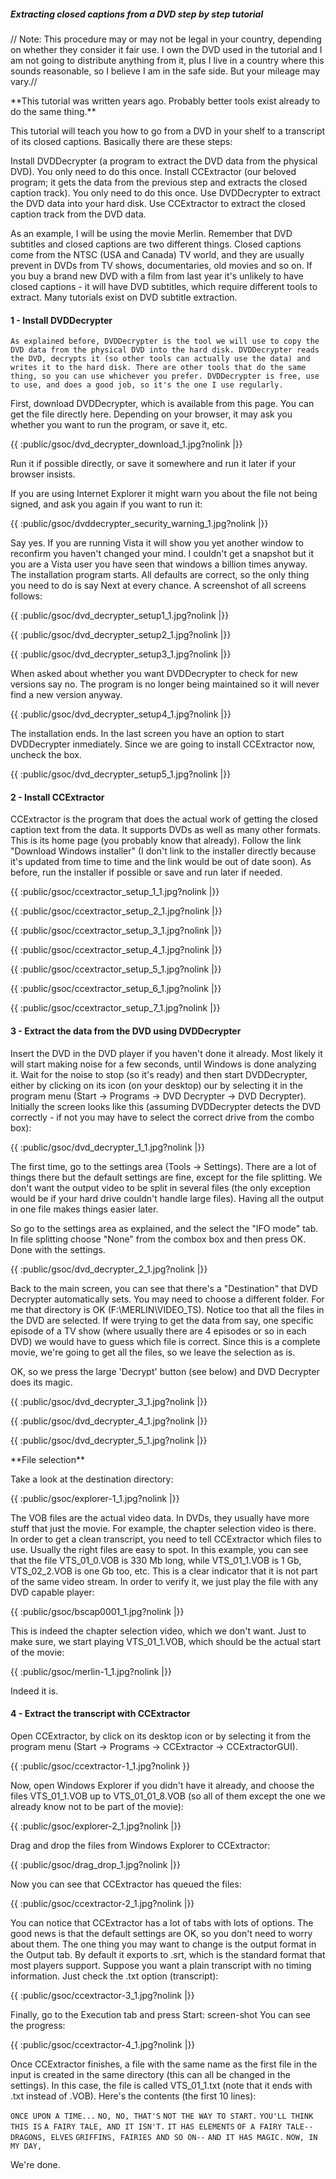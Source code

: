 ##### Extracting closed captions from a DVD step by step tutorial

// Note: This procedure may or may not be legal in your country,
depending on whether they consider it fair use. I own the DVD used in
the tutorial and I am not going to distribute anything from it, plus I
live in a country where this sounds reasonable, so I believe I am in the
safe side. But your mileage may vary.//

 **This tutorial was written years ago. Probably better tools exist
        already to do the same thing.\*\*

This tutorial will teach you how to go from a DVD in your shelf to a
transcript of its closed captions. Basically there are these steps:

Install DVDDecrypter (a program to extract the DVD data from the
physical DVD). You only need to do this once. Install CCExtractor (our
beloved program; it gets the data from the previous step and extracts
the closed caption track). You only need to do this once. Use
DVDDecrypter to extract the DVD data into your hard disk. Use
CCExtractor to extract the closed caption track from the DVD data.

As an example, I will be using the movie Merlin. Remember that DVD
subtitles and closed captions are two different things. Closed captions
come from the NTSC (USA and Canada) TV world, and they are usually
prevent in DVDs from TV shows, documentaries, old movies and so on. If
you buy a brand new DVD with a film from last year it\'s unlikely to
have closed captions - it will have DVD subtitles, which require
different tools to extract. Many tutorials exist on DVD subtitle
extraction.

#### 1 - Install DVDDecrypter

`As explained before, DVDDecrypter is the tool we will use to copy the DVD data from the physical DVD into the hard disk. DVDDecrypter reads the DVD, decrypts it (so other tools can actually use the data) and writes it to the hard disk. There are other tools that do the same thing, so you can use whichever you prefer. DVDDecrypter is free, use to use, and does a good job, so it's the one I use regularly.`

First, download DVDDecrypter, which is available from this page. You can
get the file directly here. Depending on your browser, it may ask you
whether you want to run the program, or save it, etc.

{{ :public/gsoc/dvd\_decrypter\_download\_1.jpg?nolink \|}}

Run it if possible directly, or save it somewhere and run it later if
your browser insists.

If you are using Internet Explorer it might warn you about the file not
being signed, and ask you again if you want to run it:

{{ :public/gsoc/dvddecrypter\_security\_warning\_1.jpg?nolink \|}}

Say yes. If you are running Vista it will show you yet another window to
reconfirm you haven\'t changed your mind. I couldn\'t get a snapshot but
it you are a Vista user you have seen that windows a billion times
anyway. The installation program starts. All defaults are correct, so
the only thing you need to do is say Next at every chance. A screenshot
of all screens follows:

{{ :public/gsoc/dvd\_decrypter\_setup1\_1.jpg?nolink \|}}

{{ :public/gsoc/dvd\_decrypter\_setup2\_1.jpg?nolink \|}}

{{ :public/gsoc/dvd\_decrypter\_setup3\_1.jpg?nolink \|}}

When asked about whether you want DVDDecrypter to check for new versions
say no. The program is no longer being maintained so it will never find
a new version anyway.

{{ :public/gsoc/dvd\_decrypter\_setup4\_1.jpg?nolink \|}}

The installation ends. In the last screen you have an option to start
DVDDecrypter inmediately. Since we are going to install CCExtractor now,
uncheck the box.

{{ :public/gsoc/dvd\_decrypter\_setup5\_1.jpg?nolink \|}}

#### 2 - Install CCExtractor

CCExtractor is the program that does the actual work of getting the
closed caption text from the data. It supports DVDs as well as many
other formats. This is its home page (you probably know that already).
Follow the link \"Download Windows installer\" (I don\'t link to the
installer directly because it\'s updated from time to time and the link
would be out of date soon). As before, run the installer if possible or
save and run later if needed.

{{ :public/gsoc/ccextractor\_setup\_1\_1.jpg?nolink \|}}

{{ :public/gsoc/ccextractor\_setup\_2\_1.jpg?nolink \|}}

{{ :public/gsoc/ccextractor\_setup\_3\_1.jpg?nolink \|}}

{{ :public/gsoc/ccextractor\_setup\_4\_1.jpg?nolink \|}}

{{ :public/gsoc/ccextractor\_setup\_5\_1.jpg?nolink \|}}

{{ :public/gsoc/ccextractor\_setup\_6\_1.jpg?nolink \|}}

{{ :public/gsoc/ccextractor\_setup\_7\_1.jpg?nolink \|}}

#### 3 - Extract the data from the DVD using DVDDecrypter

Insert the DVD in the DVD player if you haven\'t done it already. Most
likely it will start making noise for a few seconds, until Windows is
done analyzing it. Wait for the noise to stop (so it\'s ready) and then
start DVDDecrypter, either by clicking on its icon (on your desktop) our
by selecting it in the program menu (Start -\> Programs -\> DVD
Decrypter -\> DVD Decrypter). Initially the screen looks like this
(assuming DVDDecrypter detects the DVD correctly - if not you may have
to select the correct drive from the combo box):

{{ :public/gsoc/dvd\_decrypter\_1\_1.jpg?nolink \|}}

The first time, go to the settings area (Tools -\> Settings). There are
a lot of things there but the default settings are fine, except for the
file splitting. We don\'t want the output video to be split in several
files (the only exception would be if your hard drive couldn\'t handle
large files). Having all the output in one file makes things easier
later.

So go to the settings area as explained, and the select the \"IFO mode\"
tab. In file splitting choose \"None\" from the combox box and then
press OK. Done with the settings.

{{ :public/gsoc/dvd\_decrypter\_2\_1.jpg?nolink \|}}

Back to the main screen, you can see that there\'s a \"Destination\"
that DVD Decrypter automatically sets. You may need to choose a
different folder. For me that directory is OK (F:\\MERLIN\\VIDEO\_TS).
Notice too that all the files in the DVD are selected. If were trying to
get the data from say, one specific episode of a TV show (where usually
there are 4 episodes or so in each DVD) we would have to guess which
file is correct. Since this is a complete movie, we\'re going to get all
the files, so we leave the selection as is.

OK, so we press the large \'Decrypt\' button (see below) and DVD
Decrypter does its magic.

{{ :public/gsoc/dvd\_decrypter\_3\_1.jpg?nolink \|}}

{{ :public/gsoc/dvd\_decrypter\_4\_1.jpg?nolink \|}}

{{ :public/gsoc/dvd\_decrypter\_5\_1.jpg?nolink \|}}

 **File selection\*\*

Take a look at the destination directory:

{{ :public/gsoc/explorer-1\_1.jpg?nolink \|}}

The VOB files are the actual video data. In DVDs, they usually have more
stuff that just the movie. For example, the chapter selection video is
there. In order to get a clean transcript, you need to tell CCExtractor
which files to use. Usually the right files are easy to spot. In this
example, you can see that the file VTS\_01\_0.VOB is 330 Mb long, while
VTS\_01\_1.VOB is 1 Gb, VTS\_02\_2.VOB is one Gb too, etc. This is a
clear indicator that it is not part of the same video stream. In order
to verify it, we just play the file with any DVD capable player:

{{ :public/gsoc/bscap0001\_1.jpg?nolink \|}}

This is indeed the chapter selection video, which we don\'t want. Just
to make sure, we start playing VTS\_01\_1.VOB, which should be the
actual start of the movie:

{{ :public/gsoc/merlin-1\_1.jpg?nolink \|}}

Indeed it is.

#### 4 - Extract the transcript with CCExtractor

Open CCExtractor, by click on its desktop icon or by selecting it from
the program menu (Start -\> Programs -\> CCExtractor -\>
CCExtractorGUI).

{{ :public/gsoc/ccextractor-1\_1.jpg?nolink }}

Now, open Windows Explorer if you didn\'t have it already, and choose
the files VTS\_01\_1.VOB up to VTS\_01\_01\_8.VOB (so all of them except
the one we already know not to be part of the movie):

{{ :public/gsoc/explorer-2\_1.jpg?nolink \|}}

Drag and drop the files from Windows Explorer to CCExtractor:

{{ :public/gsoc/drag\_drop\_1.jpg?nolink \|}}

Now you can see that CCExtractor has queued the files:

{{ :public/gsoc/ccextractor-2\_1.jpg?nolink \|}}

You can notice that CCExtractor has a lot of tabs with lots of options.
The good news is that the default settings are OK, so you don\'t need to
worry about them. The one thing you may want to change is the output
format in the Output tab. By default it exports to .srt, which is the
standard format that most players support. Suppose you want a plain
transcript with no timing information. Just check the .txt option
(transcript):

{{ :public/gsoc/ccextractor-3\_1.jpg?nolink \|}}

Finally, go to the Execution tab and press Start: screen-shot You can
see the progress:

{{ :public/gsoc/ccextractor-4\_1.jpg?nolink \|}}

Once CCExtractor finishes, a file with the same name as the first file
in the input is created in the same directory (this can all be changed
in the settings). In this case, the file is called VTS\_01\_1.txt (note
that it ends with .txt instead of .VOB). Here\'s the contents (the first
10 lines):

`ONCE UPON A TIME...` `NO, NO, THAT'S` `NOT THE WAY TO START.`
`YOU'LL THINK THIS IS` `A FAIRY TALE, AND IT ISN'T.` `IT HAS ELEMENTS`
`OF A FAIRY TALE--` `DRAGONS, ELVES` `GRIFFINS, FAIRIES AND SO ON--`
`AND IT HAS MAGIC.` `NOW, IN MY DAY,`

We\'re done.
